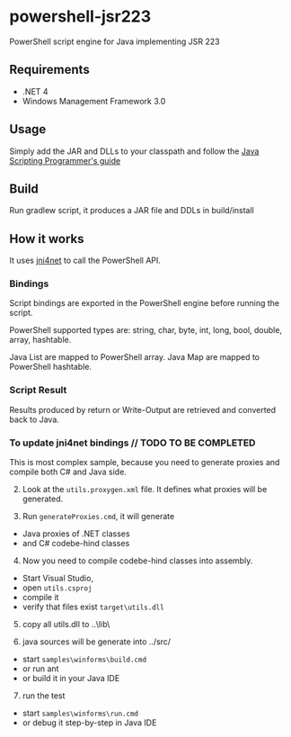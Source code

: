 # powershell-jsr223

PowerShell script engine for Java implementing JSR 223

## Requirements

* .NET 4
* Windows Management Framework 3.0

## Usage

Simply add the JAR and DLLs to your classpath and follow the [Java Scripting Programmer's guide](http://docs.oracle.com/javase/6/docs/technotes/guides/scripting/programmer_guide/index.html)

## Build

Run gradlew script, it produces a JAR file and DDLs in build/install

## How it works

It uses [jni4net](https://github.com/jni4net/jni4net) to call the PowerShell API.

### Bindings

Script bindings are exported in the PowerShell engine before running the script.

PowerShell supported types are: string, char, byte, int, long, bool, double, array, hashtable.

Java List are mapped to PowerShell array.
Java Map are mapped to PowerShell hashtable.

### Script Result

Results produced by return or Write-Output are retrieved and converted back to Java.


### To update jni4net bindings // TODO TO BE COMPLETED

This is most complex sample, because you need to generate proxies and compile both C# and Java side.

2) Look at the `utils.proxygen.xml` file. It defines what proxies will be generated.

3) Run `generateProxies.cmd`, it will generate 
- Java proxies of .NET classes 
- and C# codebe-hind classes

4) Now you need to compile codebe-hind classes into assembly. 
- Start Visual Studio, 
- open `utils.csproj`
- compile it
- verify that files exist `target\utils.dll`

5) copy all utils.dll to ..\lib\

6) java sources will be generate into ../src/
- start `samples\winforms\build.cmd`
- or run ant
- or build it in your Java IDE

7) run the test
- start `samples\winforms\run.cmd`
- or debug it step-by-step in Java IDE